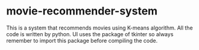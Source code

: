 # movie-recommender-system
This is a system that recommends movies using K-means algorithm.
All the code is written by python. 
UI uses the package of tkinter so always remember to import this package before compiling the code.
